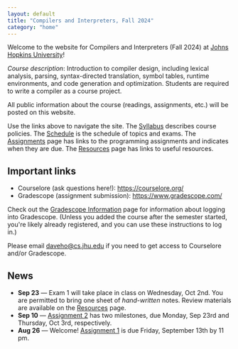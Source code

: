 ```yaml
---
layout: default
title: "Compilers and Interpreters, Fall 2024"
category: "home"
---
```


Welcome to the website for Compilers and Interpreters (Fall 2024) at <a
href="https://www.jhu.edu/">Johns Hopkins University</a>!

*Course description*: Introduction to compiler design, including lexical
analysis, parsing, syntax-directed translation, symbol tables, runtime
environments, and code generation and optimization. Students are required
to write a compiler as a course project.

All public information about the course (readings, assignments, etc.) will
be posted on this website.

Use the links above to navigate the site.  The [Syllabus](syllabus.html)
describes course policies. The [Schedule](schedule.html) is the schedule
of topics and exams.  The [Assignments](assignments.html) page has
links to the programming assignments and indicates when they are due.
The [Resources](resources.html) page has links to useful resources.

## Important links

* Courselore (ask questions here!): <https://courselore.org/>
* Gradescope (assignment submission): <https://www.gradescope.com/>

Check out the [Gradescope Information](gradescope.html) page
for information about logging into Gradescope. (Unless you added the
course after the semester started, you're likely already registered,
and you can use these instructions to log in.)

Please email <daveho@cs.jhu.edu> if you need to get access to Courselore
and/or Gradescope.

## News

<!--
* **Oct 2** — [Assignment 3](assign/assign03.html) is due Wednesday, Oct 23rd by 11 pm.
-->

* **Sep 23** — Exam 1 will take place in class on Wednesday, Oct 2nd.
  You are permitted to bring one sheet of *hand-written* notes.
  Review materials are available on the [Resources](resources.html) page.
* **Sep 10** — [Assignment 2](assign/assign02.html) has two milestones, due
  Monday, Sep 23rd and Thursday, Oct 3rd, respectively.
* **Aug 26** — Welcome! [Assignment 1](assign/assign01.html) is due Friday, September
  13th by 11 pm.
